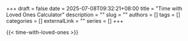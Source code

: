 +++ 
draft = false
date = 2025-07-08T09:32:21+08:00
title = "Time with Loved Ones Calculator"
description = ""
slug = ""
authors = []
tags = []
categories = []
externalLink = ""
series = []
+++


{{< time-with-loved-ones >}}

